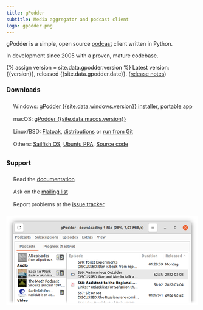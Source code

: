 ```yaml
---
title: gPodder
subtitle: Media aggregator and podcast client
logo: gpodder.png
---
```


<style>
ul {
    padding-left: 10px;
}

ul li {
    padding: 8px;
    list-style: none;
    color: #333;
}
</style>

gPodder is a simple, open source [podcast](https://en.wikipedia.org/wiki/Podcast) client written in Python.

In development since 2005 with a proven, mature codebase.

{% assign version = site.data.gpodder.version %}
Latest version: <span id="latest-version">{{version}}</span>,
released <span id="release-date">{{site.data.gpodder.date}}</span>.
([release notes](https://github.com/gpodder/gpodder/releases))

### Downloads

-   Windows: [gPodder {{site.data.windows.version}} installer][win], [portable app][win-portable]
-   macOS: [gPodder {{site.data.macos.version}}][mac]
-   Linux/BSD: [Flatpak][flatpak], [distributions][repology] or [run from Git](docs/run-from-git.md)
-   Others: [Sailfish OS][sailfish], [Ubuntu PPA][ppa], [Source code][source]

### Support

- Read the [documentation](docs/)
- Ask on the [mailing list](http://www.freelists.org/list/gpodder)
- Report problems at the [issue tracker](https://github.com/gpodder/gpodder/issues)

[win]: https://github.com/gpodder/gpodder/releases/download/{{site.data.windows.version}}/windows-gpodder-{{site.data.windows.version}}-installer.exe
[win-portable]: https://github.com/gpodder/gpodder/releases/download/{{site.data.windows.version}}/windows-gpodder-{{site.data.windows.version}}-portable.exe
[mac]: https://github.com/gpodder/gpodder/releases/download/{{site.data.macos.version}}/macOS-gPodder-{{site.data.macos.version}}.zip
[ppa]: https://launchpad.net/~gpodder/+archive/ubuntu/ppa
[flatpak]: https://flathub.org/apps/details/org.gpodder.gpodder
[source]: https://github.com/gpodder/gpodder
[repology]: https://repology.org/project/gpodder/versions
[sailfish]: https://openrepos.net/content/keeperofthekeys/gpodder

![Screenshot of gPodder](assets/screenshot-2022-03-24-crop.png)
